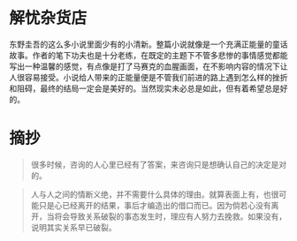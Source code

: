 # 解忧杂货店

东野圭吾的这么多小说里面少有的小清新。整篇小说就像是一个充满正能量的童话故事。作者的笔下功夫也是十分老练，在既定的主题下不管多悲惨的事情感觉都能写出一种温馨的感觉，有点像是打了马赛克的血腥画面，在不影响内容的情况下让人很容易接受。小说给人带来的正能量便是不管我们前进的路上遇到怎么样的挫折和阻碍，最终的结局一定会是美好的。当然现实未必总是如此，但有着希望总是好的。

# 摘抄 

> 很多时候，咨询的人心里已经有了答案，来咨询只是想确认自己的决定是对的。

> 人与人之间的情断义绝，并不需要什么具体的理由。就算表面上有，也很可能只是心已经离开的结果，事后才编造出的借口而已。因为倘若心没有离开，当将会导致关系破裂的事态发生时，理应有人努力去挽救。如果没有，说明其实关系早已破裂。